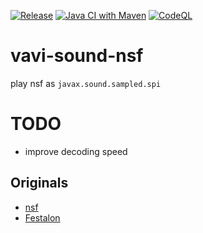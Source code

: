 [![Release](https://jitpack.io/v/umjammer/vavi-sound-nsf.svg)](https://jitpack.io/#umjammer/vavi-sound-nsf)
[![Java CI with Maven](https://github.com/umjammer/vavi-sound-nsf/actions/workflows/maven.yml/badge.svg)](https://github.com/umjammer/vavi-sound-nsf/actions/workflows/maven.yml)
[![CodeQL](https://github.com/umjammer/vavi-sound-nsf/actions/workflows/codeql-analysis.yml/badge.svg)](https://github.com/umjammer/vavi-sound-nsf/actions/workflows/codeql-analysis.yml)

# vavi-sound-nsf

play nsf as `javax.sound.sampled.spi`

# TODO

 * improve decoding speed

## Originals

  * [nsf](https://github.com/orangelando/nsf)
  * [Festalon](https://github.com/ahefner/festalon)
